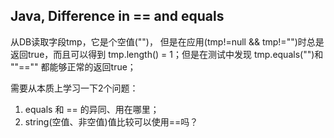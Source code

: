 ## Java, Difference in == and equals 

从DB读取字段tmp，它是个空值("")， 但是在应用(tmp!=null && tmp!="")时总是返回true，而且可以得到 tmp.length() = 1；但是在测试中发现 tmp.equals("")和 ""=="" 都能够正常的返回true；

需要从本质上学习一下2个问题：
1. equals 和 == 的异同、用在哪里；
2. string(空值、非空值)值比较可以使用==吗？